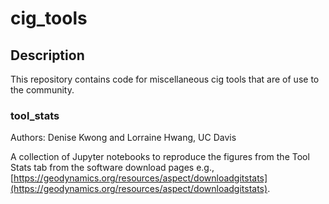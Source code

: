 
# cig_tools



## Description

This repository contains code for miscellaneous cig tools that are of use to the community.

### tool_stats
Authors: Denise Kwong and Lorraine Hwang, UC Davis

A collection of Jupyter notebooks to reproduce the figures from the Tool Stats tab from the software download pages e.g., [https://geodynamics.org/resources/aspect/downloadgitstats](https://geodynamics.org/resources/aspect/downloadgitstats).